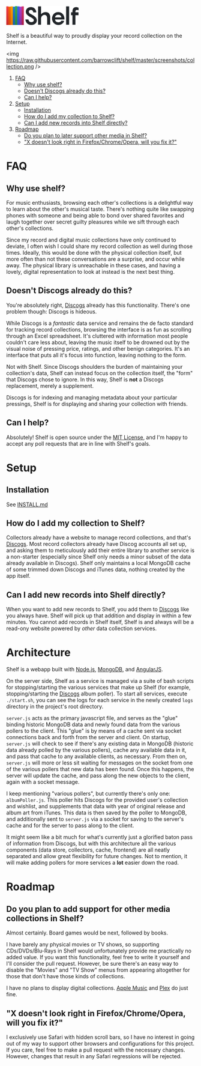 <a href="#">
<img height="50" src="https://raw.githubusercontent.com/barrowclift/shelf/master/client/images/logo/shelf.png" />
<br>
</a>
<br>
Shelf is a beautiful way to proudly display your record collection on the Internet.

<img https://raw.githubusercontent.com/barrowclift/shelf/master/screenshots/collection.png />

1. [FAQ](#faq)
	* [Why use shelf?](#why-use-shelf)
	* [Doesn't Discogs already do this?](#doesnt-discogs-already-do-this)
	* [Can I help?](#can-i-help)
2. [Setup](#setup)
	* [Installation](#installation)
	* [How do I add my collection to Shelf?](#how-do-i-add-my-collection-to-shelf)
	* [Can I add new records into Shelf directly?](#can-i-add-new-records-into-shelf-directly)
3. [Roadmap](#roadmap)
	* [Do you plan to later support other media in Shelf?](#do-you-plan-to-add-support-for-other-media-collections-in-shelf)
	* ["X doesn't look right in Firefox/Chrome/Opera, will you fix it?"](#x-doesnt-look-right-in-firefoxchromeopera-will-you-fix-it)

# FAQ

## Why use shelf?

For music enthusiasts, browsing each other's collections is a delightful way to learn about the other's musical taste. There's nothing quite like swapping phones with someone and being able to bond over shared favorites and laugh together over secret guilty pleasures while we sift through each other's collections.

Since my record and digital music collections have only continued to deviate, I often wish I could share my record collection as well during those times. Ideally, this would be done with the physical collection itself, but more often than not these conversations are a surprise, and occur while away. The physical library is unreachable in these cases, and having a lovely, digital representation to look at instead is the next best thing.

## Doesn't Discogs already do this?

You're absolutely right, [Discogs](https://www.discogs.com) already has this functionality. There's one problem though: Discogs is hideous.

While Discogs is a *fantastic* data service and remains the de facto standard for tracking record collections, browsing the interface is as fun as scrolling through an Excel spreadsheet. It's cluttered with information most people couldn't care less about, leaving the music itself to be drowned out by the visual noise of pressing price, ratings, and other benign categories. It's an interface that puts all it's focus into function, leaving nothing to the form.

Not with Shelf. Since Discogs shoulders the burden of maintaining your collection's data, Shelf can instead focus on the collection itself, the "form" that Discogs chose to ignore. In this way, Shelf is __not__ a Discogs replacement, merely a supplement.

Discogs is for indexing and managing metadata about your particular pressings, Shelf is for displaying and sharing your collection with friends.

## Can I help?

Absolutely! Shelf is open source under the [MIT License](https://github.com/barrowclift/shelf/blob/master/LICENSE.md), and I'm happy to accept any poll requests that are in line with Shelf's goals.

# Setup

## Installation

See [INSTALL.md](#)

## How do I add my collection to Shelf?

Collectors already have a website to manage record collections, and that's [Discogs](https://www.discogs.com). Most record collectors already have Discog accounts all set up, and asking them to meticulously add their entire library to another service is a non-starter (especially since Shelf only needs a minor subset of the data already available in Discogs). Shelf only maintains a local MongoDB cache of some trimmed down Discogs and iTunes data, nothing created by the app itself.

## Can I add new records into Shelf directly?

When you want to add new records to Shelf, you add them to [Discogs](https://www.discogs.com) like you always have. Shelf will pick up that addition and display in within a few minutes. You cannot add records in Shelf itself, Shelf is and always will be a read-ony website powered by *other* data collection services.

# Architecture

Shelf is a webapp built with [Node.js](https://nodejs.org/en/), [MongoDB](https://www.mongodb.com), and [AngularJS](https://angularjs.org).

On the server side, Shelf as a service is managed via a suite of bash scripts for stopping/starting the various services that make up Shelf (for example, stopping/starting the [Discogs](https://www.discogs.com) album poller). To start all services, execute `./start.sh`, you can see the logs for each service in the newly created `logs` directory in the project's root directory.

`server.js` acts as the primary javascript file, and serves as the "glue" binding historic MongoDB data and newly found data from the various pollers to the client. This "glue" is by means of a cache sent via socket connections back and forth from the server and client. On startup, `server.js` will check to see if there's any existing data in MongoDB (historic data already polled by the various pollers), cache any available data in it, and pass that cache to any available clients, as necessary. From then on, `server.js` will more or less sit waiting for messages on the socket from one of the various pollers that new data has been found. Once this happens, the server will update the cache, and pass along the new objects to the client, again with a socket message.

I keep mentioning "various pollers", but currently there's only one: `albumPoller.js`. This poller hits Discogs for the provided user's collection and wishlist, and supplements that data with year of original release and album art from iTunes. This data is then saved by the poller to MongoDB, and additionally sent to `server.js` via a socket for saving to the server's cache and for the server to pass along to the client.

It might seem like a bit much for what's currently just a glorified baton pass of information from Discogs, but with this architecture all the various components (data store, collectors, cache, frontend) are all neatly separated and allow great flexibility for future changes. Not to mention, it will make adding pollers for more services a __lot__ easier down the road.

# Roadmap

## Do you plan to add support for other media collections in Shelf?

Almost certainly. Board games would be next, followed by books.

I have barely any physical movies or TV shows, so supporting CDs/DVDs/Blu-Rays in Shelf would unfortunately provide me practically no added value. If you want this functionality, feel free to write it yourself and I'll consider the pull request. However, be sure there's an easy way to disable the "Movies" and "TV Show" menus from appearing altogether for those that don't have those kinds of collections.

I have no plans to display digital collections. [Apple Music](https://www.apple.com/music/) and [Plex](https://www.plex.tv) do just fine.

## "X doesn't look right in Firefox/Chrome/Opera, will you fix it?"

I exclusively use Safari with hidden scroll bars, so I have no interest in going out of my way to support other browsers and configurations for this project. If you care, feel free to make a pull request with the necessary changes. However, changes that result in any Safari regressions will be rejected.
